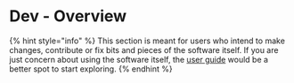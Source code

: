 # Dev - Overview

{% hint style="info" %}
This section is meant for users who intend to make changes, contribute or fix bits and pieces of the software itself. If you are just concern about using the software itself, the [user guide](../../user-guide/untitled/) would be a better spot to start exploring.
{% endhint %}



